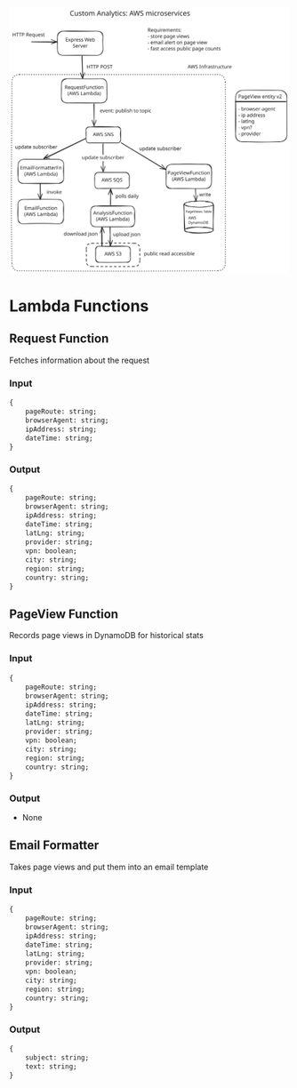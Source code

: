 ![Alt text](./designs/20-09-24.svg)

# Lambda Functions

## Request Function
Fetches information about the request
### Input
```
{
    pageRoute: string;
    browserAgent: string;
    ipAddress: string;
    dateTime: string;
}
```
### Output
```
{
    pageRoute: string;
    browserAgent: string;
    ipAddress: string;
    dateTime: string;
    latLng: string;
    provider: string;
    vpn: boolean;
    city: string;
    region: string;
    country: string;
}
```

## PageView Function
Records page views in DynamoDB for historical stats
### Input
```
{
    pageRoute: string;
    browserAgent: string;
    ipAddress: string;
    dateTime: string;
    latLng: string;
    provider: string;
    vpn: boolean;
    city: string;
    region: string;
    country: string;
}
```
### Output
- None


## Email Formatter
Takes page views and put them into an email template
### Input
```
{
    pageRoute: string;
    browserAgent: string;
    ipAddress: string;
    dateTime: string;
    latLng: string;
    provider: string;
    vpn: boolean;
    city: string;
    region: string;
    country: string;
}
```
### Output
```
{
    subject: string;
    text: string;
}
```